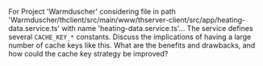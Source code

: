 For Project 'Warmduscher' considering file in path 'Warmduscher/thclient/src/main/www/thserver-client/src/app/heating-data.service.ts' with name 'heating-data.service.ts'... 
The service defines several `CACHE_KEY_*` constants. Discuss the implications of having a large number of cache keys like this. What are the benefits and drawbacks, and how could the cache key strategy be improved?